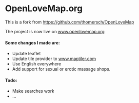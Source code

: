 # OpenLoveMap.org

This is a fork from https://github.com/thomersch/OpenLoveMap

The project is now live on www.openlovemap.org

#### Some changes I made are:
- Update leaflet
- Update tile provider to www.maptiler.com
- Use English everywhere
- Add support for sexual or erotic massage shops.

#### Todo:
- Make searches work
- ...




